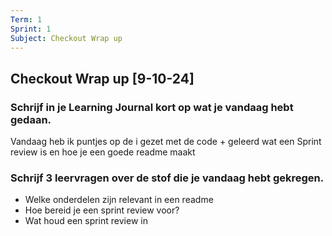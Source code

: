 ```yaml
---
Term: 1  
Sprint: 1  
Subject: Checkout Wrap up  
---
```


## Checkout Wrap up [9-10-24]
### Schrijf in je Learning Journal kort op wat je vandaag hebt gedaan. 

Vandaag heb ik puntjes op de i gezet met de code + geleerd wat een Sprint review is en hoe je een goede readme maakt

### Schrijf 3 leervragen over de stof die je vandaag hebt gekregen.

- Welke onderdelen zijn relevant in een readme
- Hoe bereid je een sprint review voor?
- Wat houd een sprint review in




